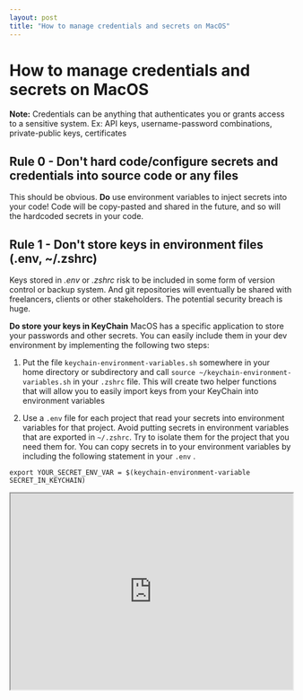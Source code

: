 ```yaml
---
layout: post
title: "How to manage credentials and secrets on MacOS"
---
```


# How to manage credentials and secrets on MacOS

**Note:** Credentials can be anything that authenticates you or grants access to a sensitive system. Ex: API keys, username-password combinations, private-public keys, certificates

## Rule 0 - **Don't** hard code/configure secrets and credentials into source code or any files

This should be obvious. **Do** use environment variables to inject secrets into your code! Code will be copy-pasted and shared in the future, and so will the hardcoded secrets in your code.

## Rule 1 - **Don't** store keys in environment files (.env, ~/.zshrc)

Keys stored in _.env_ or _.zshrc_ risk to be included in some form of version control or backup system. And git repositories will eventually be shared with freelancers, clients or other stakeholders. The potential security breach is huge.

**Do store your keys in KeyChain**
MacOS has a specific application to store your passwords and other secrets. You can easily include them in your dev environment by implementing the following two steps:

1.  Put the file `keychain-environment-variables.sh` somewhere in your home directory or subdirectory and call `source ~/keychain-environment-variables.sh` in your `.zshrc` file. This will create two helper functions that will allow you to easily import keys from your KeyChain into environment variables

2.  Use a `.env` file for each project that read your secrets into environment variables for that project. Avoid putting secrets in environment variables that are exported in `~/.zshrc`. Try to isolate them for the project that you need them for. You can copy secrets in to your environment variables by including the following statement in your `.env` .

```
export YOUR_SECRET_ENV_VAR = $(keychain-environment-variable SECRET_IN_KEYCHAIN)
```

<iframe 
    width="100%"
    height="350"    
    src="https://gist.github.com/axelv/73b6f2c748f9677d53b225fb1104f757.pibb"
 />
    
 
[Open the Gists here if the iframe bellow doesn't render correctly.](https://gist.github.com/axelv/73b6f2c748f9677d53b225fb1104f757)
    
## Rule 2 - **Don't** copy or mount secrets in Docker containers
Be aware that containers will live their own live and you can't predict where they will end up. You don't know who will need access to your container registry in 6 months. You don't know to who you will share your container with. And over time, chances are high you even forgot that there are secrets in your container image. Depending on your needs, there are two approaches to include secrets in your docker deployments:

### 1. My container needs access to a sensitive system at _runtime_.

**Do pass your secrets as environment variables to your container.**
`docker run` allows you to [set both environment variables and entire environment files](https://docs.docker.com/engine/reference/commandline/run/#set-environment-variables--e---env---env-file) using arguments `-e` or `--env-file`. When using this option, keep in mind [[#Rule 1 - Don't store keys in environment files env zshrc]] when working with environemnt files.

### 2. My container needs access to a sensitive system at _buildtime_.

**Do mount your secrets using `--mount` in your Dockerfile**
Using buildkit you can provide information and files during [buildtime](https://docs.docker.com/develop/develop-images/build_enhancements/) only.
There is a special option to mount _secrets_: [New Docker Build secret information](https://docs.docker.com/develop/develop-images/build_enhancements/#new-docker-build-secret-information)

And also an option to mount your _ssh-agent_: [Using SSH to access private data in builds](https://docs.docker.com/develop/develop-images/build_enhancements/#new-docker-build-secret-information) Make sure you also set you add your ssh host to the `known_hosts` file. For example to add GitHub.com:
`RUN ssh-keyscan github.com > /etc/ssh/ssh_known_hosts`

**Note:** Be aware that your KeyChain manages your _ssh-agent_ and you don't need to run it yourself. More info here [^2]

Sources:

- [^1] [Superchared Docker Build with BuildKit — DockerCon EU 2018](https://www.youtube.com/watch?v=kkpQ_UZn2uo&t=1084s)
- [^2] [Understanding SSH-keys and using KeyChaing to managed passphrase on MacOS](https://rderik.com/blog/understanding-ssh-keys-and-using-keychain-to-manage-passphrase-on-macos/)
